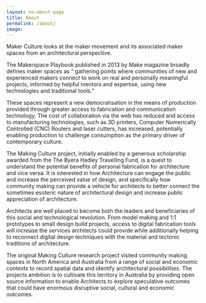 ```yaml
---
layout: no-about-page
title: About
permalink: /about/
image:
---
```


Maker Culture looks at the maker movement and its associated maker spaces from an architectural perspective.  

The Makerspace Playbook published in 2013 by Make magazine broadly defines maker spaces as “ gathering points where communities of new and experienced makers connect to work on real and personally meaningful projects, informed by helpful mentors and expertise, using new technologies and traditional tools.”

These spaces represent a new democratisation in the means of production provided through greater access to fabrication and communication technology. The cost of collaboration via the web has reduced and access to manufacturing technologies, such as 3D printers, Computer Numerically Controlled (CNC) Routers and laser cutters, has increased, potentially enabling production to challenge consumption as the primary driver of contemporary culture.

The Making Culture project, initially enabled by a generous scholarship awarded from the The Byera Hadley Travelling Fund, is a quest to understand the potential benefits of personal fabrication for architecture and vice versa. It is interested in how Architecture can engage the public and increase the perceived value of design, and specifically how community making can provide a vehicle for architects to better connect the sometimes esoteric nature of architectural design and increase public appreciation of architecture.

Architects are well placed to become both the leaders and beneficiaries of this social and technological revolution. From model making and 1:1 prototypes to small design build projects, access to digital fabrication tools will increase the services architects could provide while additionally helping to reconnect digital design techniques with the material and tectonic traditions of architecture.

The original Making Culture research project visited community making spaces in North America and Australia from a range of social and economic contexts to record spatial data and identify architectural possibilities. The projects ambition is to cultivate this territory in Australia by providing open source information to enable Architects to explore speculative outcomes that could have enormous disruptive social, cultural and economic outcomes.
